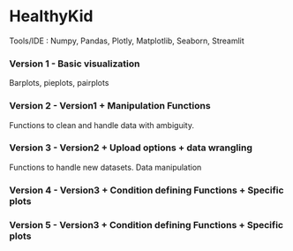 # HealthyKid

Tools/IDE : Numpy, Pandas, Plotly, Matplotlib, Seaborn, Streamlit



### Version 1 - Basic visualization
Barplots, pieplots, pairplots

### Version 2 - Version1 + Manipulation Functions 
Functions to clean and handle data with ambiguity.

### Version  3 - Version2 + Upload options + data wrangling  
Functions to handle new datasets. Data manipulation 

### Version 4 - Version3 + Condition defining Functions + Specific plots 

### Version 5 - Version3 + Condition defining Functions + Specific plots 

